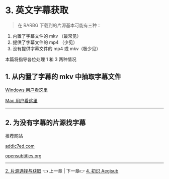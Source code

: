 # 3. 英文字幕获取

> 在 RARBG 下载到的片源基本可能有三种：

1. 内置了字幕文件的 mkv （最常见）
2. 提供了字幕文件的 mp4 （少见）
3. 没有提供字幕文件的 mp4 或 mkv（极少见）

本篇将指导各位处理 1 和 3 两种情况
> 

## 1. 从内置了字幕的 mkv 中抽取字幕文件

[Windows 用户看这里](3%20%E8%8B%B1%E6%96%87%E5%AD%97%E5%B9%95%E8%8E%B7%E5%8F%96%203ecc664e55c642779349dbbd77baa430/Windows%20%E7%94%A8%E6%88%B7%E7%9C%8B%E8%BF%99%E9%87%8C%2021169b612f1040bba624ed82c0e19147.md)

[Mac 用户看这里](3%20%E8%8B%B1%E6%96%87%E5%AD%97%E5%B9%95%E8%8E%B7%E5%8F%96%203ecc664e55c642779349dbbd77baa430/Mac%20%E7%94%A8%E6%88%B7%E7%9C%8B%E8%BF%99%E9%87%8C%20126a26505f624945b70af571109e02a2.md)

---

## 2. 为没有字幕的片源找字幕

推荐网站 

[addic7ed.com](http://addic7ed.com) 

[opensubtitles.org](http://opensubtitles.org)

---

[2. 片源选择与获取](2%20%E7%89%87%E6%BA%90%E9%80%89%E6%8B%A9%E4%B8%8E%E8%8E%B7%E5%8F%96%209379c808891841009dfcfca735ccba19.md) 👈 上一章 | 下一章👉 [4. 初识 Aegisub](4%20%E5%88%9D%E8%AF%86%20Aegisub%20c51e88f9ebf04d6b8028ba2fab1849ca.md)